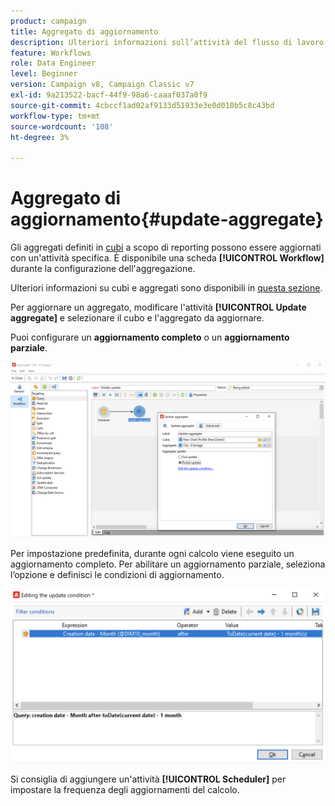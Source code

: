 ```yaml
---
product: campaign
title: Aggregato di aggiornamento
description: Ulteriori informazioni sull’attività del flusso di lavoro aggregato Aggiornamento
feature: Workflows
role: Data Engineer
level: Beginner
version: Campaign v8, Campaign Classic v7
exl-id: 9a213522-bacf-44f9-98a6-caaaf037a0f9
source-git-commit: 4cbccf1ad02af9133d51933e3e0d010b5c8c43bd
workflow-type: tm+mt
source-wordcount: '108'
ht-degree: 3%

---
```


# Aggregato di aggiornamento{#update-aggregate}

Gli aggregati definiti in [cubi](../../v8/reporting/gs-cubes.md) a scopo di reporting possono essere aggiornati con un&#39;attività specifica. È disponibile una scheda **[!UICONTROL Workflow]** durante la configurazione dell&#39;aggregazione.

Ulteriori informazioni su cubi e aggregati sono disponibili in [questa sezione](../../v8/reporting/customize-cubes.md#calculate-and-use-aggregates).

Per aggiornare un aggregato, modificare l&#39;attività **[!UICONTROL Update aggregate]** e selezionare il cubo e l&#39;aggregato da aggiornare.

Puoi configurare un **aggiornamento completo** o un **aggiornamento parziale**.

![](assets/update-aggregate-details.png)

Per impostazione predefinita, durante ogni calcolo viene eseguito un aggiornamento completo. Per abilitare un aggiornamento parziale, seleziona l’opzione e definisci le condizioni di aggiornamento.

![](assets/update-aggregate-partial.png)

Si consiglia di aggiungere un&#39;attività **[!UICONTROL Scheduler]** per impostare la frequenza degli aggiornamenti del calcolo.
